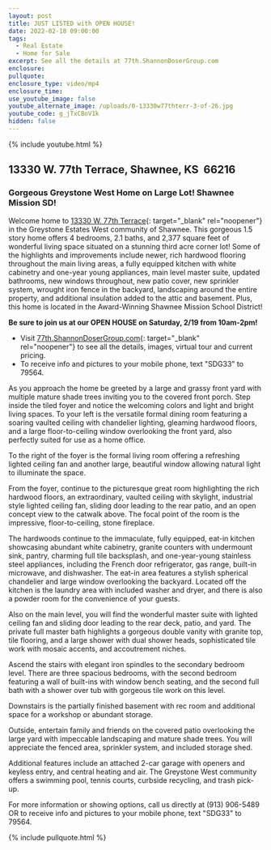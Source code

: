 ```yaml
---
layout: post
title: JUST LISTED with OPEN HOUSE!
date: 2022-02-18 09:00:00
tags:
  - Real Estate
  - Home for Sale
excerpt: See all the details at 77th.ShannonDoserGroup.com
enclosure:
pullquote:
enclosure_type: video/mp4
enclosure_time:
use_youtube_image: false
youtube_alternate_image: /uploads/0-13330w77thterr-3-of-26.jpg
youtube_code: g_jTxCBoV1k
hidden: false
---
```

{% include youtube.html %}

## 13330 W. 77th Terrace, Shawnee, KS&nbsp; 66216

### Gorgeous Greystone West Home on Large Lot\! Shawnee Mission SD\!

Welcome home to [13330 W. 77th Terrace](http://77th.ShannonDoserGroup.com){: target="_blank" rel="noopener"} in the Greystone Estates West community of Shawnee. This gorgeous 1.5 story home offers 4 bedrooms, 2.1 baths, and 2,377 square feet of wonderful living space situated on a stunning third acre corner lot\! Some of the highlights and improvements include newer, rich hardwood flooring throughout the main living areas, a fully equipped kitchen with white cabinetry and one-year young appliances, main level master suite, updated bathrooms, new windows throughout, new patio cover, new sprinkler system, wrought iron fence in the backyard, landscaping around the entire property, and additional insulation added to the attic and basement. Plus, this home is located in the Award-Winning Shawnee Mission School District\!

**Be sure to join us at our OPEN HOUSE on Saturday, 2/19 from 10am-2pm\!**

* Visit [77th.ShannonDoserGroup.com](http://77th.ShannonDoserGroup.com){: target="_blank" rel="noopener"}&nbsp;to see all the details, images, virtual tour and current pricing.
* To receive info and pictures to your mobile phone, text "SDG33" to 79564.

As you approach the home be greeted by a large and grassy front yard with multiple mature shade trees inviting you to the covered front porch. Step inside the tiled foyer and notice the welcoming colors and light and bright living spaces. To your left is the versatile formal dining room featuring a soaring vaulted ceiling with chandelier lighting, gleaming hardwood floors, and a large floor-to-ceiling window overlooking the front yard, also perfectly suited for use as a home office.

To the right of the foyer is the formal living room offering a refreshing lighted ceiling fan and another large, beautiful window allowing natural light to illuminate the space.

From the foyer, continue to the picturesque great room highlighting the rich hardwood floors, an extraordinary, vaulted ceiling with skylight, industrial style lighted ceiling fan, sliding door leading to the rear patio, and an open concept view to the catwalk above. The focal point of the room is the impressive, floor-to-ceiling, stone fireplace.

The hardwoods continue to the immaculate, fully equipped, eat-in kitchen showcasing abundant white cabinetry, granite counters with undermount sink, pantry, charming full tile backsplash, and one-year-young stainless steel appliances, including the French door refrigerator, gas range, built-in microwave, and dishwasher. The eat-in area features a stylish spherical chandelier and large window overlooking the backyard. Located off the kitchen is the laundry area with included washer and dryer, and there is also a powder room for the convenience of your guests.

Also on the main level, you will find the wonderful master suite with lighted ceiling fan and sliding door leading to the rear deck, patio, and yard. The private full master bath highlights a gorgeous double vanity with granite top, tile flooring, and a large shower with dual shower heads, sophisticated tile work with mosaic accents, and accoutrement niches.

Ascend the stairs with elegant iron spindles to the secondary bedroom level. There are three spacious bedrooms, with the second bedroom featuring a wall of built-ins with window bench seating, and the second full bath with a shower over tub with gorgeous tile work on this level.

Downstairs is the partially finished basement with rec room and additional space for a workshop or abundant storage.

Outside, entertain family and friends on the covered patio overlooking the large yard with impeccable landscaping and mature shade trees. You will appreciate the fenced area, sprinkler system, and included storage shed.

Additional features include an attached 2-car garage with openers and keyless entry, and central heating and air. The Greystone West community offers a swimming pool, tennis courts, curbside recycling, and trash pick-up.

For more information or showing options, call us directly at (913) 906-5489 OR to receive info and pictures to your mobile phone, text "SDG33" to 79564.

{% include pullquote.html %}
